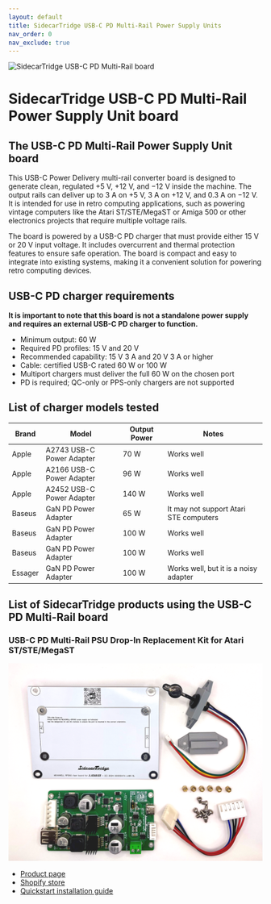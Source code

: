 ```yaml
---
layout: default
title: SidecarTridge USB-C PD Multi-Rail Power Supply Units
nav_order: 0
nav_exclude: true
---
```



![SidecarTridge USB-C PD Multi-Rail board](/sidecartridge-usb-c-pd-psu/assets/images/USB-C-PD-BOARD.pngUSB-C-PD-BOARD.png)

# SidecarTridge USB-C PD Multi-Rail Power Supply Unit board

## The USB-C PD Multi-Rail Power Supply Unit board

This USB-C Power Delivery multi-rail converter board is designed to generate clean, regulated +5 V, +12 V, and −12 V inside the machine. The output rails can deliver up to 3 A on +5 V, 3 A on +12 V, and 0.3 A on −12 V. It is intended for use in retro computing applications, such as powering vintage computers like the Atari ST/STE/MegaST or Amiga 500 or other electronics projects that require multiple voltage rails.

The board is powered by a USB-C PD charger that must provide either 15 V or 20 V input voltage. It includes overcurrent and thermal protection features to ensure safe operation. The board is compact and easy to integrate into existing systems, making it a convenient solution for powering retro computing devices.

## USB-C PD charger requirements

**It is important to note that this board is not a standalone power supply and requires an external USB-C PD charger to function.**

* Minimum output: 60 W
* Required PD profiles: 15 V and 20 V
* Recommended capability: 15 V 3 A and 20 V 3 A or higher
* Cable: certified USB-C rated 60 W or 100 W
* Multiport chargers must deliver the full 60 W on the chosen port
* PD is required; QC-only or PPS-only chargers are not supported

## List of charger models tested

| Brand         | Model                          | Output Power | Notes|
|---------------|--------------------------------|--------------|--------------------------------------------|
| Apple       | A2743 USB-C Power Adapter              | 70 W         | Works well|
| Apple       | A2166 USB-C Power Adapter              | 96 W         | Works well|
| Apple       | A2452 USB-C Power Adapter              | 140 W        | Works well|
| Baseus       | GaN PD Power Adapter        | 65 W         | It may not support Atari STE computers|
| Baseus       | GaN PD Power Adapter        | 100 W         | Works well|
| Baseus       | GaN PD Power Adapter        | 100 W         | Works well|
| Essager      | GaN PD Power Adapter        | 100 W         | Works well, but it is a noisy adapter|



## List of SidecarTridge products using the USB-C PD Multi-Rail board

### USB-C PD Multi-Rail PSU Drop-In Replacement Kit for Atari ST/STE/MegaST

![SidecarTridge USB-C PD Multi-Rail PSU Drop-In](/sidecartridge-usb-c-pd-psu/assets/images/USB-C-PD-INTERNAL-KIT-ATARI-ST.png)

- [Product page](https://sidecartridge.com/products/usb-c-pd-psu-atari-st/)
- [Shopify store](https://store.sidecartridge.com/products//usb-c-pd-psu-atari-st)
- [Quickstart installation guide](https://sidecartridge.com/quickstart/usb-c-pd-psu-atari-st/)
